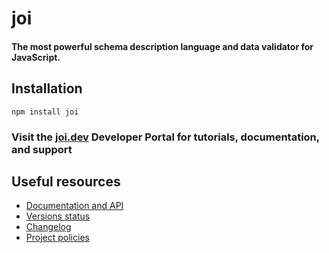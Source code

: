 joi
===

#### The most powerful schema description language and data validator for JavaScript.

Installation
------------

`npm install joi`

### Visit the [joi.dev](https://joi.dev) Developer Portal for tutorials, documentation, and support

Useful resources
----------------

-   [Documentation and API](https://joi.dev/api/)
-   [Versions status](https://joi.dev/resources/status/#joi)
-   [Changelog](https://joi.dev/resources/changelog/)
-   [Project policies](https://joi.dev/policies/)
